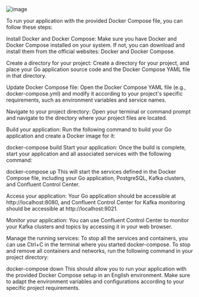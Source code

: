 ![image](https://github.com/Mateusnasciment/Go.hexagonal/assets/106212780/48feba04-2e8f-4668-bfeb-b41fef6ac37d)


To run your application with the provided Docker Compose file, you can follow these steps:

Install Docker and Docker Compose: Make sure you have Docker and Docker Compose installed on your system. If not, you can download and install them from the official websites: Docker and Docker Compose.

Create a directory for your project: Create a directory for your project, and place your Go application source code and the Docker Compose YAML file in that directory.

Update Docker Compose file: Open the Docker Compose YAML file (e.g., docker-compose.yml) and modify it according to your project's specific requirements, such as environment variables and service names.

Navigate to your project directory: Open your terminal or command prompt and navigate to the directory where your project files are located.

Build your application: Run the following command to build your Go application and create a Docker image for it:


docker-compose build
Start your application: Once the build is complete, start your application and all associated services with the following command:


docker-compose up
This will start the services defined in the Docker Compose file, including your Go application, PostgreSQL, Kafka clusters, and Confluent Control Center.

Access your application: Your Go application should be accessible at http://localhost:8080, and Confluent Control Center for Kafka monitoring should be accessible at http://localhost:9021.

Monitor your application: You can use Confluent Control Center to monitor your Kafka clusters and topics by accessing it in your web browser.

Manage the running services: To stop all the services and containers, you can use Ctrl+C in the terminal where you started docker-compose. To stop and remove all containers and networks, run the following command in your project directory:


docker-compose down
This should allow you to run your application with the provided Docker Compose setup in an English environment. Make sure to adapt the environment variables and configurations according to your specific project requirements.
